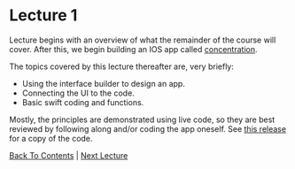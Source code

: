 # Lecture 1

Lecture begins with an overview of what the remainder of the course will cover. After this, we begin building an IOS app called [concentration](https://en.wikipedia.org/wiki/Concentration_(game)).

The topics covered by this lecture thereafter are, very briefly:
* Using the interface builder to design an app.
* Connecting the UI to the code.
* Basic swift coding and functions.

Mostly, the principles are demonstrated using live code, so they are best reviewed by following along and/or coding the app oneself. See [this release](https://github.com/Firanus/ios-stanford-concentration/releases/tag/1.0) for a copy of the code.

[Back To Contents](https://github.com/Firanus/stanford-iOS-lecture-notes) |  [Next Lecture](../Lecture%202%20-%20MVC/Lecture%202%20-%20MVC.md)